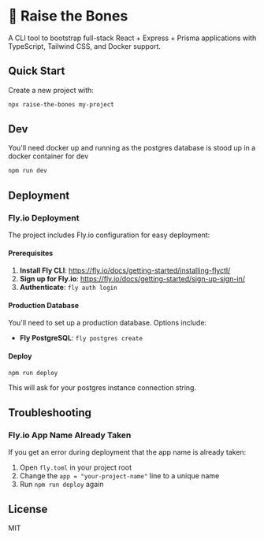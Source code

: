# 🦴 Raise the Bones

A CLI tool to bootstrap full-stack React + Express + Prisma applications with TypeScript, Tailwind CSS, and Docker support.

## Quick Start

Create a new project with:

```bash
npx raise-the-bones my-project
```

## Dev

You'll need docker up and running as the postgres database is stood up in a docker container for dev

```bash
npm run dev
```

## Deployment

### Fly.io Deployment

The project includes Fly.io configuration for easy deployment:

#### Prerequisites

1. **Install Fly CLI**: https://fly.io/docs/getting-started/installing-flyctl/
2. **Sign up for Fly.io**: https://fly.io/docs/getting-started/sign-up-sign-in/
3. **Authenticate**: `fly auth login`

#### Production Database

You'll need to set up a production database. Options include:

- **Fly PostgreSQL**: `fly postgres create`

#### Deploy

```bash
npm run deploy
```

This will ask for your postgres instance connection string.

## Troubleshooting

### Fly.io App Name Already Taken

If you get an error during deployment that the app name is already taken:

1. Open `fly.toml` in your project root
2. Change the `app = "your-project-name"` line to a unique name
3. Run `npm run deploy` again

## License

MIT